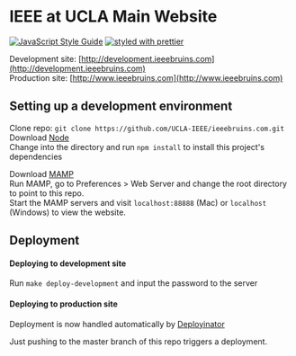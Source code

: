 # IEEE at UCLA Main Website

[![JavaScript Style Guide](https://img.shields.io/badge/code_style-standard-brightgreen.svg)](https://standardjs.com)
[![styled with prettier](https://img.shields.io/badge/styled_with-prettier-ff69b4.svg)](https://github.com/prettier/prettier)

Development site: [http://development.ieeebruins.com](http://development.ieeebruins.com)  
Production site: [http://www.ieeebruins.com](http://www.ieeebruins.com)

## Setting up a development environment

Clone repo: `git clone https://github.com/UCLA-IEEE/ieeebruins.com.git`  
Download [Node](https://nodejs.org/en/)  
Change into the directory and run `npm install` to install this project's dependencies

Download [MAMP](https://www.mamp.info/en/)  
Run MAMP, go to Preferences > Web Server and change the root directory
to point to this repo.  
Start the MAMP servers and visit `localhost:88888` (Mac) or
`localhost` (Windows) to view the website.

## Deployment

#### Deploying to development site

Run `make deploy-development` and input the password to the server

#### Deploying to production site

Deployment is now handled automatically by [Deployinator](https://github.com/UCLA-IEEE/deployinator)

Just pushing to the master branch of this repo triggers a deployment.

